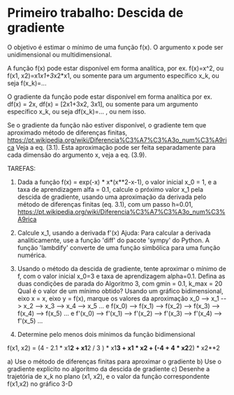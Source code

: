 # Primeiro trabalho: Descida de gradiente

O objetivo é estimar o mínimo de uma função f(x). O argumento x pode ser
unidimensional ou multidimensional.


A função f(x) pode estar disponível em forma analítica, por ex. f(x)=x^2,
ou f(x1, x2)=x1*x1+3*x2*x1,
ou somente para um argumento específico x_k, ou seja f(x_k)=...


O gradiente da função pode estar disponível em forma analítica
por ex. df(x) = 2x,  df(x) = [2x1+3x2, 3x1],
ou  somente para um argumento específico x_k, ou seja df(x_k)=... ,
ou nem isso.

Se o gradiente da função não estiver disponível,
o gradiente tem que aproximado método de diferenças
finitas, https://pt.wikipedia.org/wiki/Diferencia%C3%A7%C3%A3o_num%C3%A9rica
Veja a eq. (3.1). Esta aproximação pode ser feita separadamente
para cada dimensão do argumento x, veja a eq. (3.9).


TAREFAS:


1) Dada a função f(x) = exp(-x) * x*(x**2-x-1), o valor inicial x_0 = 1,
e a taxa de aprendizagem alfa = 0.1,
calcule o próximo valor x_1 pela descida de gradiente,
usando uma aproximação
da derivada pelo método de diferenças finitas (eq. 3.1), com um passo h=0.01,
https://pt.wikipedia.org/wiki/Diferencia%C3%A7%C3%A3o_num%C3%A9rica

2) Calcule x_1, usando a derivada f'(x)
Ajuda: Para calcular a derivada analiticamente, use a função 'diff'
do pacote 'sympy' do Python.
A função 'lambdify' converte de uma função simbólica para uma função numérica.
   
   
3) Usando o método da descida de gradiente, tente aproximar o mínimo de f,
com o valor inicial x_0=3 e taxa de aprendizagem alpha=0.1.
Defina as duas condições de parada do Algoritmo 3, com gmin = 0.1, k_max = 20
Qual é o valor de um mínimo obtido?
Usando um gráfico bidimensional, eixo x = x, eixo y = f(x), marque os valores da aproximação
x_0 --> x_1 --> x_2 --> x_3 --> x_4 --> x_5 ...
e f(x_0) --> f(x_1) --> f(x_2) --> f(x_3) --> f(x_4) --> f(x_5) ...
e f'(x_0) --> f'(x_1) --> f'(x_2) --> f'(x_3) --> f'(x_4) --> f'(x_5) ...

4) Determine pelo menos dois mínimos da função bidimensional

f(x1, x2) = (4 - 2.1 * x1**2 + x1**2 / 3 ) * x1**3 + x1 * x2 + (-4 + 4 * x2**2) * x2**2


a) Use o método de diferenças finitas para aproximar o gradiente
b) Use o gradiente explícito no algoritmo da descida de gradiente
c) Desenhe a trajetória de x_k no plano (x1, x2), e o valor da função
    correspondente f(x1,x2) no gráfico 3-D
